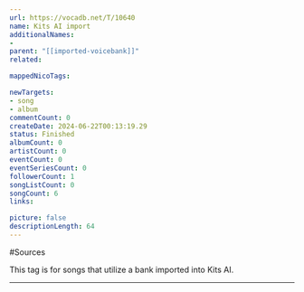 ```yaml
---
url: https://vocadb.net/T/10640
name: Kits AI import
additionalNames: 
- 
parent: "[[imported-voicebank]]"
related:

mappedNicoTags:

newTargets:
- song
- album
commentCount: 0
createDate: 2024-06-22T00:13:19.29
status: Finished
albumCount: 0
artistCount: 0
eventCount: 0
eventSeriesCount: 0
followerCount: 1
songListCount: 0
songCount: 6
links: 

picture: false
descriptionLength: 64
---
```


#Sources

This tag is for songs that utilize a bank imported into Kits AI.

---

